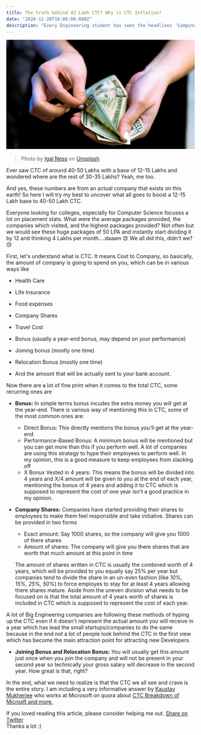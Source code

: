 ```yaml
---
title: The truth behind 43 Lakh CTC? Why is CTC Inflation?
date: "2020-11-20T18:00:00.000Z"
description: "Every Engineering student has seen the headlines 'Computer Science Student' bags in a job with a CTC of 30-50 Lakhs, but what does CTC means? Do they actually get 3-4 Lakhs per month>? In this blog I will talk about CTC Inflation and how it affects what you get in hand especially when the CTC is that high"
---
```

![Money](./images/money.jpg)

> Photo by [Igal Ness](https://unsplash.com/@igalness?utm_source=unsplash&amp;utm_medium=referral&amp;utm_content=creditCopyText) on [Unsplash](https://unsplash.com/s/photos/money?utm_source=unsplash&amp;utm_medium=referral&amp;utm_content=creditCopyText)

Ever saw CTC of around 40-50 Lakhs with a base of 12-15 Lakhs and wondered where are the rest of 30-35 Lakhs? Yeah, me too. 

And yes, these numbers are from an actual company that exists on this earth! So here I will try my best to uncover what all goes to boost a 12-15 Lakh base to 40-50 Lakh CTC.

Everyone looking for colleges, especially for Computer Science focuses a lot on placement stats. What were the average packages provided, the companies which visited, and the highest packages provided? Not often but we would see these huge packages of 50 LPA and instantly start dividing it by 12 and thinking 4 Lakhs per month....daaam 😍 We all did this, didn't we? 😓

First, let's understand what is CTC. It means Cost to Company, so basically, the amount of company is going to spend on you, which can be in various ways like 
- Health Care
- Life Insurance
- Food expenses

- Company Shares 
- Travel Cost 
- Bonus (usually a year-end bonus, may depend on your performance)
- Joining bonus (mostly one time) 
- Relocation Bonus (mostly one time) 
- And the amount that will be actually sent to your bank account. 

Now there are a lot of fine print when it comes to the total CTC, some recurring ones are

- **Bonus:** In simple terms bonus incudes the extra money you will get at the year-end. There is various way of mentioning this in CTC, some of the most common ones are: 
    - Direct Bonus: This directly mentions the bonus you'll get at the year-end
    - Performance-Based Bonus: A minimum bonus will be mentioned but you can get more than this if you perform well. A lot of companies are using this strategy to hype their employees to perform well. In my opinion, this is a good measure to keep employees from slacking off
    - X Bonux Vested in 4 years: This means the bonus will be divided into 4 years and X/4 amount will be given to you at the end of each year, mentioning the bonus of 4 years and adding it to CTC which is supposed to represent the cost of one year isn't a good practice in my opinion.   

- **Company Shares:** Companies have started providing their shares to employees to make them feel responsible and take initiative. Shares can be provided in two forms 
    - Exact amount: Say 1000 shares, so the company will give you 1000 of there shares
    - Amount of shares: The company will give you there shares that are worth that much amount at this point in time

    The amount of shares written in CTC is usually the combined worth of 4 years, which will be provided to you equally say 25% per year but companies tend to divide the share in an un-even fashion (like *10%, 15%, 25%, 50%*) to force employes to stay for at least 4 years allowing there shares mature. Aside from the uneven division what needs to be focused on is that the total amount of 4 years worth of shares is included in CTC which is supposed to represent the cost of each year. 

A lot of Big Engineering companies are following these methods of hyping up the CTC even if it doesn't represent the actual amount you will receive in a year which has lead the small startups/companies to do the same because in the end not a lot of people look behind the CTC in the first view which has become the main attraction point for attracting new Developers.

- **Joining Bonus and Relocation Bonus:** You will usually get this amount just once when you join the company and will not be present in your second year so technically your gross salary will decrease in the second year. How great is that, right? 

In the end, what we need to realize is that the CTC we all see and crave is the entire story. I am including a very informative answer by [Kaustav Mukherjee](https://www.linkedin.com/in/kaustav-mukherjee-17547751/?originalSubdomain=in) who works at Microsoft on quora about [CTC Breakdown of Microsft and more.](https://qr.ae/pNWkzn)

If you loved reading this article, please consider helping me out. [Share on Twitter](https://twitter.com/intent/tweet?text=%22Ever%20saw%20CTC%20of%20around%2040-50%20Lakhs%20with%20a%20base%20of%2012-15%20Lakhs%20and%20wondered%20where%20are%20the%20rest%20of%2030-35%20Lakhs?%20Yeah,%20me%20too.%22%0A-%20%22CTC%20Inflation,%20What?%20Why?%20How?%22%20by%20%40jai_dewani%0A%0A%23ctc%20%23inflation%20%23DEVCommunity%0Ahttps%3A//blogs.jaid.tech/ctc-inflation/%0A)  
Thanks a lot :)